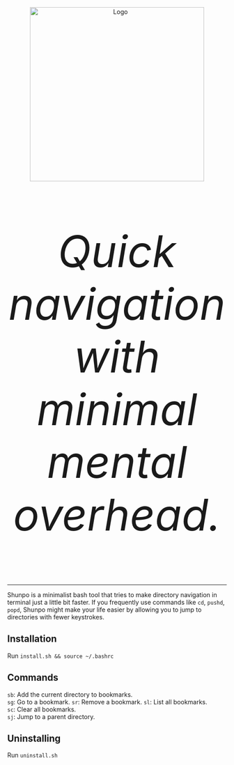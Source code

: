 <div align="center">
  <img src="https://github.com/user-attachments/assets/fbdf0831-0d6a-495d-bdbf-c0aaa28bff6c" alt="Logo" width="400">
  <p style="font-size: 100px;"><i>Quick navigation with minimal mental overhead.</i></p>
</div>

----
Shunpo is a minimalist bash tool that tries to make directory navigation in terminal just a little bit faster.
If you frequently use commands like `cd`, `pushd`, `popd`, Shunpo might make your life easier by allowing you to jump to directories with fewer keystrokes.

Installation
----
Run `install.sh && source ~/.bashrc`

Commands
----
`sb`: Add the current directory to bookmarks.  
`sg`: Go to a bookmark.
`sr`: Remove a bookmark. 
`sl`: List all bookmarks.   
`sc`: Clear all bookmarks.  
`sj`: Jump to a parent directory.

Uninstalling
----
Run `uninstall.sh`

